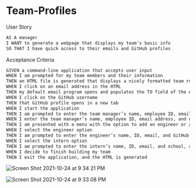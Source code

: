 # Team-Profiles

User Story
```md
AS A manager
I WANT to generate a webpage that displays my team's basic info
SO THAT I have quick access to their emails and GitHub profiles
```

Acceptance Criteria
```md
GIVEN a command-line application that accepts user input
WHEN I am prompted for my team members and their information
THEN an HTML file is generated that displays a nicely formatted team roster based on user input
WHEN I click on an email address in the HTML
THEN my default email program opens and populates the TO field of the email with the address
WHEN I click on the GitHub username
THEN that GitHub profile opens in a new tab
WHEN I start the application
THEN I am prompted to enter the team manager’s name, employee ID, email address, and office number
WHEN I enter the team manager’s name, employee ID, email address, and office number
THEN I am presented with a menu with the option to add an engineer or an intern or to finish building my team
WHEN I select the engineer option
THEN I am prompted to enter the engineer’s name, ID, email, and GitHub username, and I am taken back to the menu
WHEN I select the intern option
THEN I am prompted to enter the intern’s name, ID, email, and school, and I am taken back to the menu
WHEN I decide to finish building my team
THEN I exit the application, and the HTML is generated
```
![Screen Shot 2021-10-24 at 9 34 21 PM](https://user-images.githubusercontent.com/83424339/138622064-2e98ed78-c48a-40da-a152-5822c338228c.png)

![Screen Shot 2021-10-24 at 9 33 08 PM](https://user-images.githubusercontent.com/83424339/138622012-7b533c1f-ac84-444c-96fb-7febd839ac13.png)
